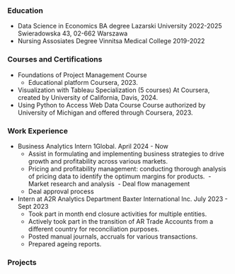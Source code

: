 ### Education
- Data Science in Economics BA degree
  Lazarski University 2022-2025
  Swieradowska 43, 02-662 Warszawa
- Nursing Assosiates Degree
  Vinnitsa Medical College 2019-2022
  
### Courses and Certifications
- Foundations of Project Management Course
  - Educational platform Coursera, 2023.
- Visualization with Tableau Specialization (5 courses)
  At Coursera, created by University of California, Davis, 2024.
- Using Python to Access Web Data Course
  Course authorized by University of Michigan and offered through Coursera, 2023.
  
### Work Experience 
- Business Analytics Intern
  1Global. April 2024 - Now
    - Assist in formulating and implementing business strategies to drive growth and profitability across various markets.
    - Pricing and profitability management: conducting thorough analysis of pricing data to identify the optimum margins for products.
﻿    ﻿- Market research and analysis
﻿﻿    - Deal flow management
    - Deal approval process 
- Intern at A2R Analytics Department
  Baxter International Inc. July 2023 - Sept 2023
    - Took part in month end closure activities for multiple entities.
    - Actively took part in the transition of AR Trade Accounts from a different country for reconciliation purposes.
    - Posted manual journals, accruals for various transactions.
    - Prepared ageing reports.
 
### Projects


